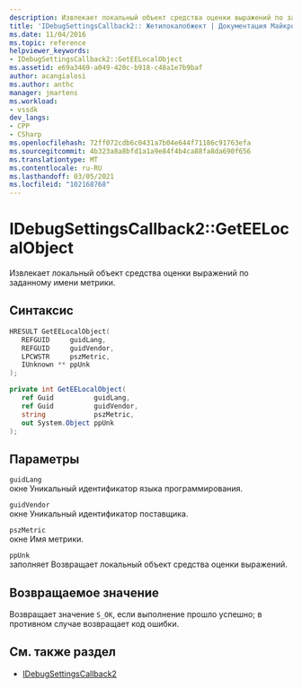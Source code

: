 ```yaml
---
description: Извлекает локальный объект средства оценки выражений по заданному имени метрики.
title: 'IDebugSettingsCallback2:: Жетилокалобжект | Документация Майкрософт'
ms.date: 11/04/2016
ms.topic: reference
helpviewer_keywords:
- IDebugSettingsCallback2::GetEELocalObject
ms.assetid: e69a3469-a049-420c-b918-c48a1e7b9baf
author: acangialosi
ms.author: anthc
manager: jmartens
ms.workload:
- vssdk
dev_langs:
- CPP
- CSharp
ms.openlocfilehash: 72ff072cdb6c0431a7b04e644f71186c91763efa
ms.sourcegitcommit: 4b323a8a8bfd1a1a9e84f4b4ca88fa8da690f656
ms.translationtype: MT
ms.contentlocale: ru-RU
ms.lasthandoff: 03/05/2021
ms.locfileid: "102168768"
---
```

# <a name="idebugsettingscallback2geteelocalobject"></a>IDebugSettingsCallback2::GetEELocalObject
Извлекает локальный объект средства оценки выражений по заданному имени метрики.

## <a name="syntax"></a>Синтаксис

```cpp
HRESULT GetEELocalObject(
   REFGUID     guidLang,
   REFGUID     guidVendor,
   LPCWSTR     pszMetric,
   IUnknown ** ppUnk
);
```

```csharp
private int GetEELocalObject(
   ref Guid          guidLang,
   ref Guid          guidVendor,
   string            pszMetric,
   out System.Object ppUnk
);
```

## <a name="parameters"></a>Параметры
`guidLang`\
окне Уникальный идентификатор языка программирования.

`guidVendor`\
окне Уникальный идентификатор поставщика.

`pszMetric`\
окне Имя метрики.

`ppUnk`\
заполняет Возвращает локальный объект средства оценки выражений.

## <a name="return-value"></a>Возвращаемое значение
 Возвращает значение `S_OK`, если выполнение прошло успешно; в противном случае возвращает код ошибки.

## <a name="see-also"></a>См. также раздел
- [IDebugSettingsCallback2](../../../extensibility/debugger/reference/idebugsettingscallback2.md)
